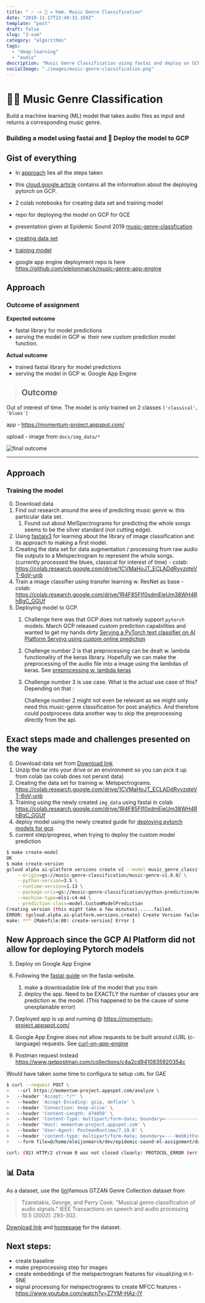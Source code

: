 ```yaml
---
title: " 🎶 -> 🤖 = hmm. Music Genre Classification"
date: "2019-11-17T22:40:32.169Z"
template: "post"
draft: false
slug: "2-sum"
category: "algorithms"
tags:
  - "deep-learning"
  - "audio"
description: "Music Genre Classification using fastai and deploy on GCP"
socialImage: "./images/music-genre-classification.png"
---
```

# 🤖🎶 Music Genre Classification
Build a machine learning (ML) model that takes audio files as input and returns a corresponding music genre.

### Building a model using fastai and 🚀 Deploy the model to GCP

## Gist of everything
- In [approach](#approach) lies all the steps taken
- this [cloud.google.article](https://cloud.google.com/blog/products/ai-machine-learning/ai-in-depth-serving-a-pytorch-text-classifier-on-ai-platform-serving-using-custom-online-prediction) contains all the information about the deploying pytorch on GCP.
- 2 colab notebooks for creating data set and training model
- repo for deploying the model on GCP for GCE
- presentation given at Epidemic Sound 2019 [music-genre-classfication](https://docs.google.com/presentation/d/1WPgr9Y12DlzH3dkNjmi3Co77qIVgFOlim7SmEvzflX4/edit?usp=sharing)

- [creating data set](https://colab.research.google.com/drive/1CVMaHoJT_ECLADdRyyzqteVT-6oV-unb)

- [training model](https://colab.research.google.com/drive/1R4F85FIf0xdmEjeUm38WH4RhBgC_GGUf)

- google app engine deployment repo is here https://github.com/eleijonmarck/music-genre-app-engine

## Approach

### Outcome of assignment
**Expected outcome**
- fastai library for model predictions
- serving the model in GCP w. their new custom prediction model function.

**Actual outcome**
- trained fastai library for model predictions
- serving the model in GCP w. Google App Engine

> ## Outcome

Out of interest of time. The model is only trained on 2 classes `['classical', 'blues']`

app - https://momentum-project.appspot.com/

upload - image from `docs/img_data/*`

![final outcome](./docs/end_result.png)

---

## Approach

### Training the model
0. Download data
0. Find out research around the area of predicting music genre w. this particular data set.
    1. Found out about MelSpectrograms for predicting the whole songs seems to be the silver standard (not cutting edge).
1. Using [fastaiv3](https://course.fast.ai/) for learning about the library of image classification and its approach to making a first model.
2. Creating the data set for data augmentation / processing from raw audio file outputs to a Melspectrogram to represent the whole songs. (currently processed the blues, classical for interest of time) - colab: https://colab.research.google.com/drive/1CVMaHoJT_ECLADdRyyzqteVT-6oV-unb
3. Train a image classifier using transfer learning w. ResNet as base - colab: https://colab.research.google.com/drive/1R4F85FIf0xdmEjeUm38WH4RhBgC_GGUf
4. Deploying model to GCP.
    1. Challenge here was that GCP does not natively support `pytorch` models. March GCP released custom prediction capabilities and wanted to get my hands dirty [Serving a PyTorch text classifier on AI Platform Serving using custom online prediction](https://cloud.google.com/blog/products/ai-machine-learning/ai-in-depth-serving-a-pytorch-text-classifier-on-ai-platform-serving-using-custom-online-prediction)
    2. Challenge number 2 is that preprocessing can be dealt w. lambda functionality of the keras library. Hopefully we can make the preprocessing of the audio file into a image using the lambdas of keras. See [preprocessing w. lambda keras](https://towardsdatascience.com/writing-custom-keras-generators-fe815d992c5a)
    3. Challenge number 3 is use case. What is the actual use case of this? Depending on that :

		Challenge number 2 might not even be relevant as we might only need this music-genre classification for post analytics. And therefore could postprocess data another way to skip the preprocessing directly from the api.


## Exact steps made and challenges presented on the way

0. Download data set from [Download link](http://opihi.cs.uvic.ca/sound/genres.tar.gz)
0. Unzip the tar into your drive or an environment so you can pick it up from colab (as colab does not persist data)
1. Creating the data set for training w. Melspectrograms. https://colab.research.google.com/drive/1CVMaHoJT_ECLADdRyyzqteVT-6oV-unb
2. Training using the newly created `img_data` using fastai in colab
https://colab.research.google.com/drive/1R4F85FIf0xdmEjeUm38WH4RhBgC_GGUf
3. deploy model using the newly created guide for [deploying pytorch models for gcp](https://cloud.google.com/blog/products/ai-machine-learning/ai-in-depth-serving-a-pytorch-text-classifier-on-ai-platform-serving-using-custom-online-prediction)
4. current step/progress, when trying to deploy the custom model prediction

```bash
$ make create-model
OK
$ make create-version
gcloud alpha ai-platform versions create v2 --model music_genre_classification \
	--origin=gs://music-genre-classification/music-genre-v1.0.0/ \
	--python-version=3.5 \
	--runtime-version=1.13 \
	--package-uris=gs://music-genre-classification/python-prediction/music_genre_prediction-0.1.tar.gz \
	--machine-type=mls1-c4-m4 \
	--prediction-class=model.CustomModelPrediction
Creating version (this might take a few minutes)......failed.
ERROR: (gcloud.alpha.ai-platform.versions.create) Create Version failed. Bad model detected with error:  "Failed to load model: User-provided package music_genre_prediction-0.1.tar.gz failed to install: Command '['python-default', '-m', 'pip', 'install', '--target=/tmp/custom_lib', '--no-cache-dir', '-b', '/tmp/pip_builds', '/tmp/custom_code/music_genre_prediction-0.1.tar.gz']' returned non-zero exit status 1 (Error code: 0)"
make: *** [Makefile:88: create-version] Error 1
```

## New Approach since the GCP AI Platform did not allow for deploying Pytorch models
5. Deploy on Google App Engine

6. Following the [fastai guide](https://course.fast.ai/deployment_google_app_engine.html) on the fastai website.
	1. make a downloadable link of the model that you train
	3. deploy the app. Need to be EXACTLY the number of classes your are prediction w. the model. (This happened to be the cause of some unexplainable error)

7. Deployed app is up and running @ https://momentum-project.appspot.com/
8. Google App Engine does not allow requests to be built around cURL (c-language) requests. See [curl-on-app-engine](https://stackoverflow.com/questions/2571627/curl-on-app-engine)
9. Postman request instead https://www.getpostman.com/collections/c4a2cd9410835920354c


Would have taken some time to configura to setup `cURL` for GAE
```bash
$ curl --request POST \
>   --url https://momentum-project.appspot.com/analyze \
>   --header 'Accept: */*' \
>   --header 'Accept-Encoding: gzip, deflate' \
>   --header 'Connection: keep-alive' \
>   --header 'Content-Length: 474050' \
>   --header 'Content-Type: multipart/form-data; boundary=--------------------------890612561901535102156936' \
>   --header 'Host: momentum-project.appspot.com' \
>   --header 'User-Agent: PostmanRuntime/7.19.0' \
>   --header 'content-type: multipart/form-data; boundary=----WebKitFormBoundary7MA4YWxkTrZu0gW' \
>   --form file=@/home/eleijonmarck/dev/epidemic-sound-ml-assignment/data/img_data/classical/classical00011.png

curl: (92) HTTP/2 stream 0 was not closed cleanly: PROTOCOL_ERROR (err 1)
```

## 📊  Data
As a dataset, use the ([in](https://arxiv.org/abs/1306.1461))famous GTZAN Genre Collection dataset from

>Tzanetakis, George, and Perry Cook. "Musical genre classification of audio signals." IEEE Transactions on speech and audio processing 10.5 (2002): 293-302.

[Download link](http://opihi.cs.uvic.ca/sound/genres.tar.gz) and [homepage](http://marsyas.info/downloads/datasets.html) for the dataset.

## Next steps:
* create baseline
* make preprocessing step for images
* create embeddings of the melspectrogram features for visualizing in t-SNE
* signal processing for melspectrograms to create MFCC features - https://www.youtube.com/watch?v=Z7YM-HAz-IY
